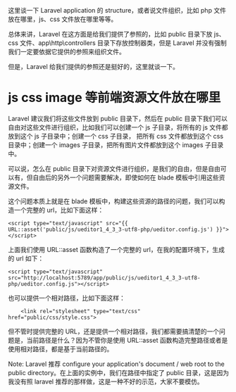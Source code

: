 这里谈一下 Laravel application 的 structure，或者说文件组织，比如 php 文件放在哪里，js、css 文件放在哪里等等。

总体来讲，Laravel 在这方面是给我们提供了参照的，比如 public 目录下放 js、css 文件、app\http\controllers 目录下存放控制器类，但是 Laravel 并没有强制我们一定要依据它提供的参照来组织文件。

但是，Laravel 给我们提供的参照还是挺好的，这里就谈一下。

# js css image 等前端资源文件放在哪里
Laravel 建议我们将这些文件放到 public 目录下，然后在 public 目录下我们可以自由对这些文件进行组织，比如我们可以创建一个 js 子目录，将所有的 js 文件都放到这个 js 子目录中；创建一个 css 子目录， 把所有 css 文件都放到这个 css 目录中；创建一个 images 子目录，把所有图片文件都放到这个 images 子目录中。

可以说，怎么在 public 目录下对资源文件进行组织，是我们的自由，但是自由可以有，但自由后的另外一个问题需要解决，即使如何在 blade 模板中引用这些资源文件。

这个问题本质上就是在 blade 模板中，构建这些资源的路径的问题，我们可以构造一个完整的 url，比如下面这样：

    <script type="text/javascript" src="{{ URL::asset('public/js/ueditor1_4_3_3-utf8-php/ueditor.config.js') }}"></script>

上面我们使用 URL::asset 函数构造了一个完整的 url，在我的配置环境下，生成的 url 如下：

    <script type="text/javascript" src="http://localhost:5789/app/public/js/ueditor1_4_3_3-utf8-php/ueditor.config.js"></script>

也可以提供一个相对路径，比如下面这样：

        <link rel="stylesheet" type="text/css" href="public/css/style.css">


但不管时提供完整的 URL，还是提供一个相对路径，我们都需要搞清楚的一个问题是，当前路径是什么？因为不管你是使用 URL::asset 函数构造完整路径或者是使用相对路径，都是基于当前路径的。

Note: Laravel 推荐 configure your application's document / web root to the public directory。在上面的实例中，我们在路径中指定了 public 目录，这是因为我没有照 laravel 推荐的那样做，这是一种不好的示范，大家不要模仿。

[1]: https://laravel.io/forum/09-17-2014-problem-asset-not-point-to-public-folder "[PROBLEM] asset() not point to public folder"
[2]: https://stackoverflow.com/questions/14837065/how-to-get-public-directory "How to get public directory?"


